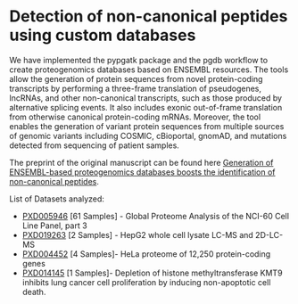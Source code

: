 # Detection of non-canonical peptides using custom databases

We have implemented the pypgatk package and the pgdb workflow to create proteogenomics databases based on ENSEMBL resources. The tools allow the generation of protein sequences from novel protein-coding transcripts by performing a three-frame translation of pseudogenes, lncRNAs, and other non-canonical transcripts, such as those produced by alternative splicing events. It also includes exonic out-of-frame translation from otherwise canonical protein-coding mRNAs. Moreover, the tool enables the generation of variant protein sequences from multiple sources of genomic variants including COSMIC, cBioportal, gnomAD, and mutations detected from sequencing of patient samples.

The preprint of the original manuscript can be found here [Generation of ENSEMBL-based proteogenomics databases boosts the identification of non-canonical peptides](https://www.biorxiv.org/content/10.1101/2021.06.08.447496v1).

List of Datasets analyzed:

- [PXD005946](http://proteomecentral.proteomexchange.org/cgi/GetDataset?ID=PXD005946) [61 Samples] - Global Proteome Analysis of the NCI-60 Cell Line Panel, part 3
- [PXD019263](http://proteomecentral.proteomexchange.org/cgi/GetDataset?ID=PXD005946) [2 Samples] - HepG2 whole cell lysate LC-MS and 2D-LC-MS
- [PXD004452](http://proteomecentral.proteomexchange.org/cgi/GetDataset?ID=PXD004452) [4 Samples]- HeLa proteome of 12,250 protein-coding genes
- [PXD014145](http://proteomecentral.proteomexchange.org/cgi/GetDataset?ID=PXD014145) [1 Samples]- Depletion of histone methyltransferase KMT9 inhibits lung cancer cell proliferation by inducing non-apoptotic cell death.




